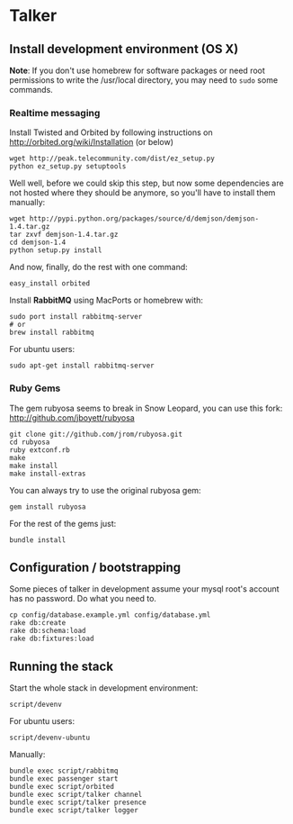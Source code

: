 # Talker

## Install development environment (OS X)

**Note**: If you don't use homebrew for software packages or need root permissions to write the /usr/local directory, you may need to `sudo` some commands.

### Realtime messaging

Install Twisted and Orbited by following instructions on http://orbited.org/wiki/Installation (or below)

    wget http://peak.telecommunity.com/dist/ez_setup.py
    python ez_setup.py setuptools

Well well, before we could skip this step, but now some dependencies are not hosted where they should be anymore, so you'll have to install them manually:

    wget http://pypi.python.org/packages/source/d/demjson/demjson-1.4.tar.gz
    tar zxvf demjson-1.4.tar.gz
    cd demjson-1.4
    python setup.py install

And now, finally, do the rest with one command:

    easy_install orbited

Install **RabbitMQ** using MacPorts or homebrew with:

    sudo port install rabbitmq-server
    # or
    brew install rabbitmq

For ubuntu users:

    sudo apt-get install rabbitmq-server

### Ruby Gems

The gem rubyosa seems to break in Snow Leopard, you can use this fork: http://github.com/jboyett/rubyosa

    git clone git://github.com/jrom/rubyosa.git
    cd rubyosa
    ruby extconf.rb
    make
    make install
    make install-extras

You can always try to use the original rubyosa gem:

    gem install rubyosa

For the rest of the gems just:

    bundle install

## Configuration / bootstrapping

Some pieces of talker in development assume your mysql root's account has no password. Do what you need to.

    cp config/database.example.yml config/database.yml
    rake db:create
    rake db:schema:load
    rake db:fixtures:load

## Running the stack

Start the whole stack in development environment:

    script/devenv

For ubuntu users:

    script/devenv-ubuntu

Manually:

    bundle exec script/rabbitmq
    bundle exec passenger start
    bundle exec script/orbited
    bundle exec script/talker channel
    bundle exec script/talker presence
    bundle exec script/talker logger

